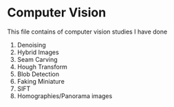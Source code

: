 # Computer Vision
This file contains of computer vision studies I have done
1. Denoising
2. Hybrid Images
3. Seam Carving
4. Hough Transform
5. Blob Detection
6. Faking Miniature
7. SIFT
8. Homographies/Panorama images
